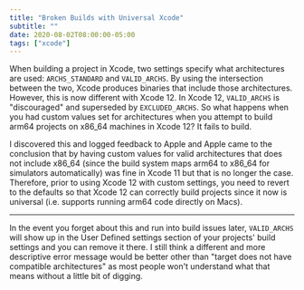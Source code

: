 ```yaml
---
title: "Broken Builds with Universal Xcode"
subtitle: ""
date: 2020-08-02T08:00:00-05:00
tags: ["xcode"]
---
```


When building a project in Xcode, two settings specify what architectures are used: `ARCHS_STANDARD` and `VALID_ARCHS`. By using the intersection between the two, Xcode produces binaries that include those architectures. However, this is now different with Xcode 12. In Xcode 12, `VALID_ARCHS` is "discouraged" and superseded by `EXCLUDED_ARCHS`. So what happens when you had custom values set for architectures when you attempt to build arm64 projects on x86_64 machines in Xcode 12? It fails to build.

I discovered this and logged feedback to Apple and Apple came to the conclusion that by having custom values for valid architectures that does not include x86_64 (since the build system maps arm64 to x86_64 for simulators automatically) was fine in Xcode 11 but that is no longer the case. Therefore, prior to using Xcode 12 with custom settings, you need to revert to the defaults so that Xcode 12 can correctly build projects since it now is universal (i.e. supports running arm64 code directly on Macs). 

---

In the event you forget about this and run into build issues later, `VALID_ARCHS` will show up in the User Defined settings section of your projects' build settings and you can remove it there. I still think a different and more descriptive error message would be better other than "target does not have compatible architectures" as most people won't understand what that means without a little bit of digging.
